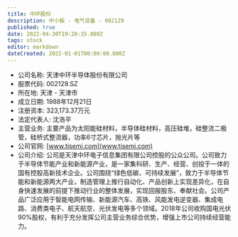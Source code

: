 ```yaml
---
title: 中环股份
description: 中小板 - 电气设备 - 002129
published: true
date: 2022-04-30T19:20:15.000Z
tags: stock
editor: markdown
dateCreated: 2022-01-01T00:00:00.000Z
---
```


- 公司名称: 天津中环半导体股份有限公司
- 股票代码: 002129.SZ
- 所在地: 天津 - 天津市
- 成立日期: 1988年12月21日
- 注册资本: 323,173.37万元
- 法定代表人: 沈浩平
- 主营业务: 主要产品为太阳能硅材料，半导体硅材料，高压硅堆，硅整流二极管，硅桥式整流器，功率6寸芯片，抛光片等
- 公司官网: [www.tjsemi.com](www.tjsemi.com)
- 公司介绍: 公司是天津中环电子信息集团有限公司控股的公众公司。公司致力于半导体节能产业和新能源产业，是一家集科研、生产、经营、创投于一体的国有控股高新技术企业。公司围绕“绿色低碳、可持续发展”，致力于半导体节能和新能源两大产业，制造管理上推行自动化、产品创新上实现差异化，在自身快速发展的前提下推动行业的整体发展，实现回报股东、奉献社会。公司产品广泛应用于智能电网传输、新能源汽车、高铁、风能发电逆变器、集成电路、消费类电子、航天航空、光伏发电等多个领域。2018年公司收购国电光伏90%股权，有利于充分发挥公司主营业务综合优势，增强上市公司持续经营能力。



